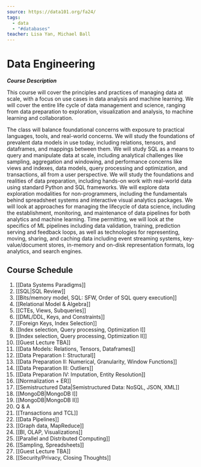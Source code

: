 ```yaml
---
source: https://data101.org/fa24/
tags:
  - data
  - "#databases"
teacher: Lisa Yan, Michael Ball
---
```

# Data Engineering

___Course Description___

This course will cover the principles and practices of managing data at scale, with a focus on use cases in data analysis and machine learning. We will cover the entire life cycle of data management and science, ranging from data preparation to exploration, visualization and analysis, to machine learning and collaboration.

The class will balance foundational concerns with exposure to practical languages, tools, and real-world concerns. We will study the foundations of prevalent data models in use today, including relations, tensors, and dataframes, and mappings between them. We will study SQL as a means to query and manipulate data at scale, including analytical challenges like sampling, aggregation and windowing, and performance concerns like views and indexes, data models, query processing and optimization, and transactions, all from a user perspective. We will study the foundations and realities of data preparation, including hands-on work with real-world data using standard Python and SQL frameworks. We will explore data exploration modalities for non-programmers, including the fundamentals behind spreadsheet systems and interactive visual analytics packages. We will look at approaches for managing the lifecycle of data science, including the establishment, monitoring, and maintenance of data pipelines for both analytics and machine learning. Time permitting, we will look at the specifics of ML pipelines including data validation, training, prediction serving and feedback loops, as well as technologies for representing, moving, sharing, and caching data including event streaming systems, key-value/document stores, in-memory and on-disk representation formats, log analytics, and search engines.



## Course Schedule

1. [[Data Systems Paradigms]]
2. [[SQL|SQL Review]]
3. [[Bits/memory model, SQL: SFW, Order of SQL query execution]]
4. [[Relational Model & Algebra]]
5. [[CTEs, Views, Subqueries]]
6. [[DML/DDL, Keys, and Constraints]]
7. [[Foreign Keys, Index Selection]]
8. [[Index selection, Query processing, Optimization I]]
9. [[Index selection, Query processing, Optimization II]]
10. [[Guest Lecture TBA]]
11. [[Data Models: Relations, Tensors, Dataframes]]
12. [[Data Preparation I: Structural]]
13. [[Data Preparation II: Numerical, Granularity, Window Functions]]
14. [[Data Preparation III: Outliers]]
15. [[Data Preparation IV: Imputation, Entity Resolution]]
16. [[Normalization + ER]]
17. [[Semistructured Data|Semistructured Data: NoSQL, JSON, XML]]
18. [[MongoDB|MongoDB I]]
19. [[MongoDB|MongoDB II]]
20. Q & A
21. [[Transactions and TCL]]
22. [[Data Pipelines]]
23. [[Graph data, MapReduce]]
24. [[BI, OLAP, Visualizations]]
25. [[Parallel and Distributed Computing]]
26. [[Sampling, Spreadsheets]]
27. [[Guest Lecture TBA]]
28. [[Security/Privacy, Closing Thoughts]]

